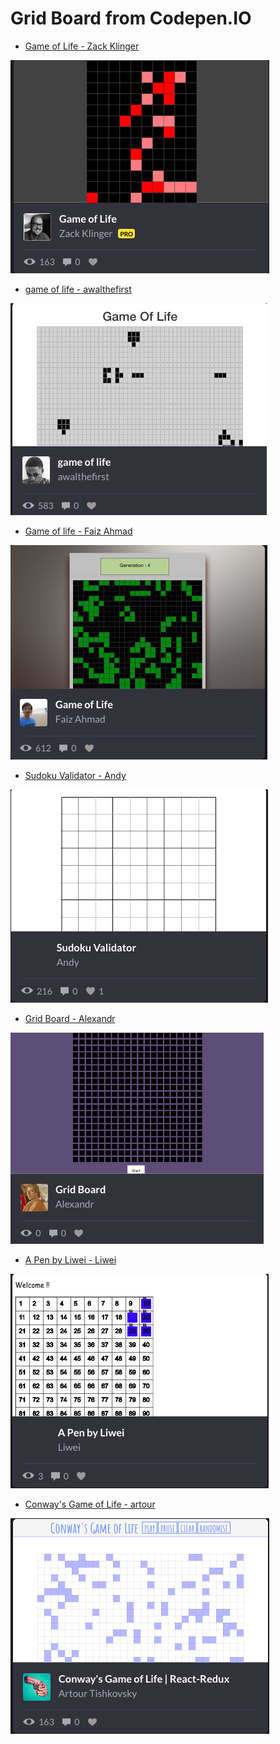 # Grid Board from Codepen.IO

- [Game of Life - Zack Klinger](https://codepen.io/FaizAhmadF/pen/kkkGGX)

![Game of Life](pic/zackKlinger.png)


- [game of life - awalthefirst](https://codepen.io/awalthefirst/pen/zrmEbW)

![game of life](pic/awalthefirst.png)

- [Game of life - Faiz Ahmad](https://codepen.io/FaizAhmadF/pen/kkkGGX)

![Game of life](pic/Faiz.png)

- [Sudoku Validator - Andy](https://codepen.io/Asturix/pen/NxdmaR)

![Sudoku Validato](pic/Andy.png)


- [Grid Board - Alexandr](https://codepen.io/Allonsy/pen/ZqPpvR)

![a](pic/Alexandr.png)


- [A Pen by Liwei - Liwei](https://codepen.io/cobyoyo/pen/mRmdJO)

![](pic/Liwei.png)


- [Conway's Game of Life - artour](https://codepen.io/wewosheud/pen/JNzZjL)

![](pic/artour.png)


















